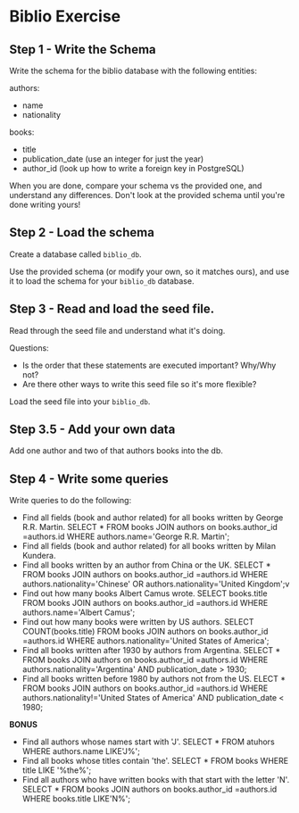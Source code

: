 # Biblio Exercise

## Step 1 - Write the Schema

Write the schema for the biblio database with the following entities:

authors:
  - name
  - nationality

books:
  - title
  - publication_date (use an integer for just the year)
  - author_id (look up how to write a foreign key in PostgreSQL)

When you are done, compare your schema vs the provided one, and understand any
differences. Don't look at the provided schema until you're done writing yours!

## Step 2 - Load the schema

Create a database called `biblio_db`.

Use the provided schema (or modify your own, so it matches ours), and use it to
load the schema for your `biblio_db` database.

## Step 3 - Read and load the seed file.

Read through the seed file and understand what it's doing.

Questions:
* Is the order that these statements are executed important? Why/Why not?
* Are there other ways to write this seed file so it's more flexible?

Load the seed file into your `biblio_db`.

## Step 3.5 - Add your own data

Add one author and two of that authors books into the db.

## Step 4 - Write some queries

Write queries to do the following:

- Find all fields (book and author related) for all books written by George R.R. Martin.
		SELECT * FROM books JOIN authors on books.author_id =authors.id WHERE authors.name='George R.R. Martin';
- Find all fields (book and author related) for all books written by Milan Kundera.
- Find all books written by an author from China or the UK.
		SELECT * FROM books JOIN authors on books.author_id =authors.id WHERE authors.nationality='Chinese' OR authors.nationality='United Kingdom';v
- Find out how many books Albert Camus wrote.
		SELECT books.title FROM books JOIN authors on books.author_id =authors.id WHERE authors.name='Albert Camus';
- Find out how many books were written by US authors.
		SELECT COUNT(books.title) FROM books JOIN authors on books.author_id =authors.id WHERE authors.nationality='United States of America';
- Find all books written after 1930 by authors from Argentina.
		SELECT * FROM books JOIN authors on books.author_id =authors.id WHERE authors.nationality='Argentina' AND publication_date > 1930;
- Find all books written before 1980 by authors not from the US.
		ELECT * FROM books JOIN authors on books.author_id =authors.id WHERE authors.nationality!='United States of America' AND publication_date < 1980;

**BONUS**
- Find all authors whose names start with 'J'.
		SELECT * FROM atuhors WHERE authors.name LIKE'J%';
- Find all books whose titles contain 'the'.
		SELECT * FROM books WHERE title LIKE '%the%';
- Find all authors who have written books with that start with the letter 'N'.
		SELECT * FROM books JOIN authors on books.author_id =authors.id WHERE books.title LIKE'N%';



